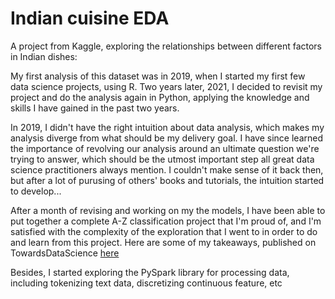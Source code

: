 # Indian cuisine EDA

A project from Kaggle, exploring the relationships between different factors in Indian dishes: 

My first analysis of this dataset was in 2019, when I started my first few data science projects, using R. Two years later, 2021, I decided to revisit my project and do the analysis again in Python, applying the knowledge and skills I have gained in the past two years. 

In 2019, I didn't have the right intuition about data analysis, which makes my analysis diverge from what should be my delivery goal. I have since learned the importance of revolving our analysis around an ultimate question we're trying to answer, which should be the utmost important step all great data science practitioners always mention. I couldn't make sense of it back then, but after a lot of purusing of others' books and tutorials, the intuition started to develop...

After a month of revising and working on my the models, I have been able to put together a complete A-Z classification project that I'm proud of, and I'm satisfied with the complexity of the exploration that I went to in order to do and learn from this project. Here are some of my takeaways, published on TowardsDataScience [here](https://towardsdatascience.com/the-struggles-and-the-tips-what-i-learn-from-doing-my-own-classification-project-dc1e70937b09?source=collection_tagged---------0----------------------------)

Besides, I started exploring the PySpark library for processing data, including tokenizing text data, discretizing continuous feature, etc
